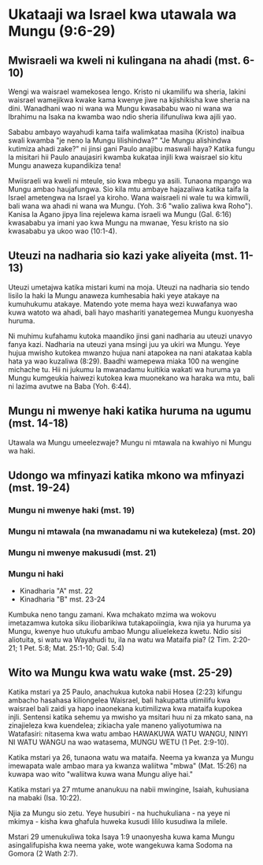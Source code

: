 # Ukataaji wa Israel kwa utawala wa Mungu (9:6-29)

## Mwisraeli wa kweli ni kulingana na ahadi (mst. 6-10)

Wengi wa waisrael wamekosea lengo. Kristo ni ukamilifu wa sheria, lakini waisrael wamejikwa kwake kama kwenye jiwe na kjishikisha kwe sheria na dini. Wanadhani wao ni wana wa Mungu kwasababu wao ni wana wa Ibrahimu na Isaka na kwamba wao ndio sheria ilifunuliwa kwa ajili yao.

Sababu ambayo wayahudi kama taifa walimkataa masiha (Kristo) inaibua swali kwamba "je neno la Mungu lilishindwa?" "Je Mungu alishindwa kutimiza ahadi zake?" ni jinsi gani Paulo anajibu maswali haya? Katika fungu la misitari hii Paulo anaujasiri kwamba kukataa injili kwa waisrael sio kitu Mungu anaweza kupandikiza tena!

Mwiisraeli wa kweli ni mteule, sio kwa mbegu ya asili. Tunaona mpango wa Mungu ambao haujafungwa. Sio kila mtu ambaye hajazaliwa katika taifa la Israel ametengwa na Israel ya kiroho. Wana waisraeli ni wale tu wa kimwili, bali wana wa ahadi ni wana wa Mungu. (Yoh. 3:6 "walio zaliwa kwa Roho"). Kanisa la Agano jipya lina rejelewa kama israeli wa Mungu (Gal. 6:16) kwasababu ya imani yao kwa Mungu na mwanae, Yesu kristo na sio kwasababu ya ukoo wao (10:1-4).

## Uteuzi na nadharia sio kazi yake aliyeita (mst. 11-13)

Uteuzi umetajwa katika mistari kumi na moja. Uteuzi na nadharia sio tendo lisilo la haki la Mungu anaweza kumhesabia haki yeye atakaye na kumuhukumu atakaye. Matendo yote mema haya wezi kuwafanya wao kuwa watoto wa ahadi, bali hayo mashariti yanategemea Mungu kuonyesha huruma.

Ni muhimu kufahamu kutoka maandiko jinsi gani nadharia au uteuzi unavyo fanya kazi. Nadharia na uteuzi yana msingi juu ya ukiri wa Mungu. Yeye hujua mwisho kutokea mwanzo hujua nani atapokea na nani atakataa kabla hata ya wao kuzaliwa (8:29). Baadhi wamepewa miaka 100 na wengine michache tu. Hii ni jukumu la mwanadamu kuitikia wakati wa huruma ya Mungu kumgeukia haiwezi kutokea kwa muonekano wa haraka wa mtu, bali ni lazima avutwe na Baba (Yoh. 6:44).

## Mungu ni mwenye haki katika huruma na ugumu (mst. 14-18)

Utawala wa Mungu umeelezwaje? Mungu ni mtawala na kwahiyo ni Mungu wa haki.

## Udongo wa mfinyazi katika mkono wa mfinyazi (mst. 19-24)

### Mungu ni mwenye haki (mst. 19)

### Mungu ni mtawala (na mwanadamu ni wa kutekeleza) (mst. 20)

### Mungu ni mwenye makusudi (mst. 21)
 
### Mungu ni haki

- Kinadharia "A" mst. 22
- Kinadharia "B" mst. 23-24

Kumbuka neno tangu zamani. Kwa mchakato mzima wa wokovu imetazamwa kutoka siku iliobarikiwa tutakapoiingia, kwa njia ya huruma ya Mungu, kwenye huo utukufu ambao Mungu aliuelekeza kwetu. Ndio sisi aliotuita, si watu wa Wayahudi tu, ila na watu wa Mataifa pia? (2 Tim. 2:20-21; 1 Pet. 5:8; Mat. 25:1-10; Gal. 5:4)

## Wito wa Mungu kwa watu wake (mst. 25-29)

Katika mstari ya 25 Paulo, anachukua kutoka nabii Hosea (2:23) kifungu ambacho hasahasa kiliongelea Waisrael, bali hakupatta utimilifu kwa waisrael bali zaidi ya hapo inaonekana kutimilizwa kwa mataifa kupokea injli. Sentensi katika sehemu ya mwisho ya msitari huu ni za mkato sana, na zinajieleza kwa kuendelea; zikiacha yale maneno yaliyotumiwa na Watafasiri: nitasema kwa watu ambao HAWAKUWA WATU WANGU, NINYI NI WATU WANGU na wao watasema, MUNGU WETU (1 Pet. 2:9-10).

Katika mstari ya 26, tunaona watu wa mataifa. Neema ya kwanza ya Mungu imewapata wale ambao mara ya kwanza waliitwa "mbwa" (Mat. 15:26) na kuwapa wao wito "waliitwa kuwa wana Mungu aliye hai."

Katika mstari ya 27 mtume ananukuu na nabii mwingine, Isaiah, kuhusiana na mabaki (Isa. 10:22).

Njia za Mungu sio zetu. Yeye husubiri - na huchukuliana - na yeye ni mkimya - kisha kwa ghafula huweka kusudi lililo kusudiwa la milele.

Mstari 29 umenukuliwa toka Isaya 1:9 unaonyesha kuwa kama Mungu asingalifupisha kwa neema yake, wote wangekuwa kama Sodoma na Gomora (2 Wath 2:7).

